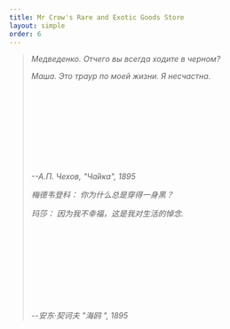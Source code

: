 ```yaml
---
title: Mr Crow's Rare and Exotic Goods Store
layout: simple
order: 6
---
```


>  *Медведенко. Отчего вы всегда ходите в черном?*
>
>*Маша. Это траур по моей жизни. Я несчастна.*  
>
>*$$\quad$$ $$\quad$$ $$\quad$$ $$\quad$$ $$\quad$$ $$\quad$$--А.П. Чехов, "Ча́йка", 1895*
>
>
> *梅德韦登科： 你为什么总是穿得一身黑？*
> 
> *玛莎： 因为我不幸福，这是我对生活的悼念.*
> 
> *$$\quad$$ $$\quad$$ $$\quad$$ $$\quad$$ $$\quad$$ $$\quad$$--安东·契诃夫 "海鸥 ", 1895*